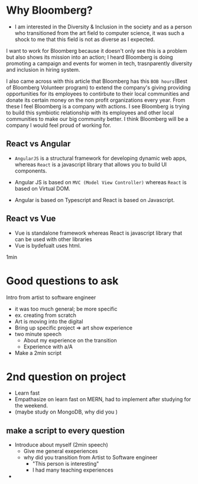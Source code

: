 # Why Bloomberg?
- I am interested in the Diversity & Inclusion in the society and as a person who transitioned from the art field to computer science, it was such a shock to me that this field is not as diverse as I expected. 

I want to work for Bloomberg because it doesn't only see this is a problem but also shows its mission into an action; I heard Bloomberg is doing promoting a campaign and events for women in tech, trasnparently diversity and inclusion in hiring system. 

I also came across with this article that Bloomberg has this `BOB hours`(Best of Bloomberg Volunteer program) to extend the company's giving providing opportunities for its employees to contirbute to their local communities and donate its certain money on the non profit organizations every year. 
From these I feel Bloomberg is a company with actions. I see Bloomberg is trying to build this symbiotic relationship with its employees and other local communities to make our big community better. I think Bloomberg will be a company I would feel proud of working for. 

## React vs Angular

- `AngularJS` is a structural framework for developing dynamic web apps, whereas `React` is a javascript library that allows you to build UI components. 

- Angular JS is based on `MVC (Model View Controller)` whereas `React` is based on Virtual DOM. 
- Angular is based on Typescript and React is based on Javascript.


## React vs Vue
- Vue is standalone framework whereas React is javascript library that can be used with other libraries
- Vue is bydefualt uses html. 

1min 

# Good questions to ask


Intro from artist to software engineer
- it was too much general; be more specific 
- ex. creating from scratch 
- Art is moving into the digital 
- Bring up specific project => art show experience
- two minute speech
   - About my experience on the transition
   - Experience with a/A 
- Make a 2min script 


# 2nd question on project
- Learn fast 
- Empathasize on learn fast on MERN, had to implement after studying for the weekend. 
- (maybe study on MongoDB, why did you )

## make a script to every question
- Introduce about myself (2min speech)
   - Give me general exeperiences 
   - why did you transition from Artist to Software engineer
      - "This person is interesting"
      - I had many teaching experiences  
- 